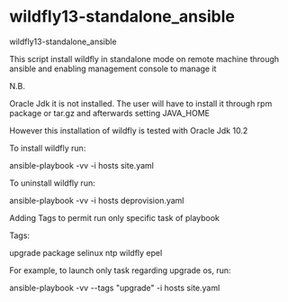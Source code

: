 # wildfly13-standalone_ansible
wildfly13-standalone_ansible

This script install wildfly in standalone mode on remote machine through ansible and enabling management console to manage it

N.B. 

Oracle Jdk it is not installed. The user will have to install it through rpm package or tar.gz and afterwards setting JAVA_HOME


However this installation of wildfly is tested with Oracle Jdk 10.2

To install wildfly run:

ansible-playbook -vv -i hosts site.yaml

To uninstall wildfly run:

ansible-playbook -vv -i hosts deprovision.yaml

Adding Tags to permit run only specific task of playbook

Tags:

upgrade
package
selinux
ntp
wildfly
epel

For example, to launch only task regarding upgrade os, run:
 
ansible-playbook -vv --tags "upgrade" -i hosts site.yaml

